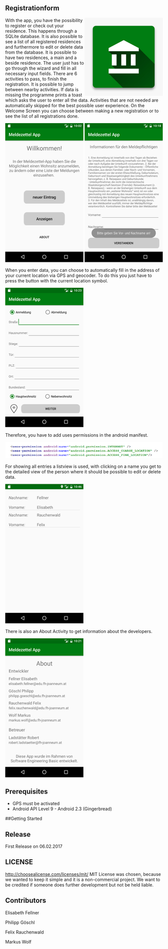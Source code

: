 ## Registrationform
<img src="docs/logo.jpg" width="250" align="right">

With the app, you have the possibility to register or check out your residence. This happens through a SQLite database. It is also possible to see a list of all registered residences and furthermore to edit or delete data from the database. It is possible to have two residences, a main and a beside residence. The user just has to go through the wizard and fill in all necessary input fields. There are 6 activities to pass, to finish the registration. It is possible to jump between nearby activities. If data is missing the programme prints a toast which asks the user to enter all the data. Activities that are not needed are automatically skipped for the best possible user experience.
On the Welcome Screen you can choose between making a new registration or to see the list of all registrations done.

<img src="docs/welcomescreen.png" width="250">
<img src="docs/toast.png" width="250">

When you enter data, you can choose to automatically fill in the address of your current location via GPS and geocoder. To do this you just have to press the button with the current location symbol.

<img src="docs/residence.png" width="250">

Therefore, you have to add uses permissions in the android manifest.

<img src="docs/uses-permissions.PNG" width="800">

For showing all entries a listview is used, with clicking on a name you get to the detailed view of the person where it should be possible to edit or delete data.

<img src="docs/listview.png" width="250">

There is also an About Activity to get information about the developers.

<img src="docs/about.png" width="250">

## Prerequisites
- GPS must be activated
- Android API Level 9 - Android 2.3 (Gingerbread)

##Getting Started


## Release
First Release on 06.02.2017

## LICENSE
http://choosealicense.com/licenses/mit/
MIT License was chosen, because we wanted to keep it simple and it is a non-commercial project.
We want to be credited if someone does further development but not be held liable.

## Contributors
Elisabeth Fellner

Philipp Göschl

Felix Rauchenwald

Markus Wolf

